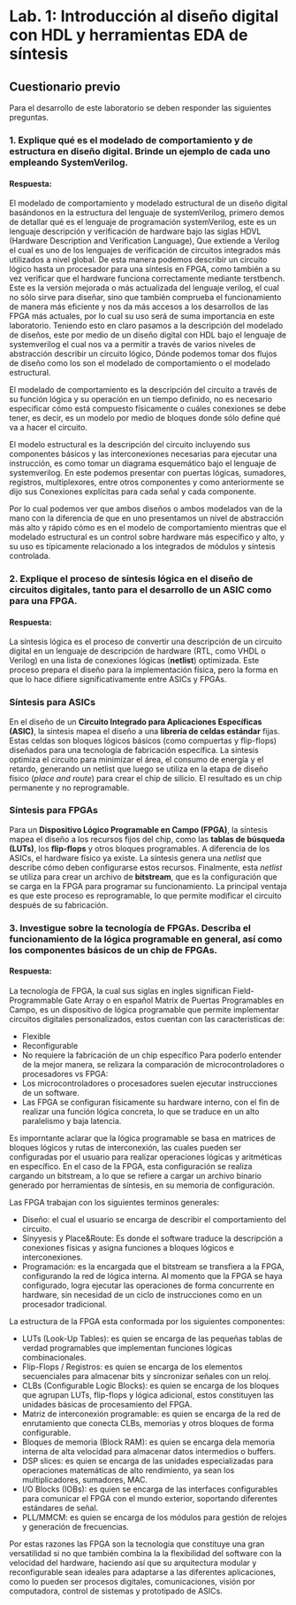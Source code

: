 #  Lab. 1: Introducción al diseño digital con HDL y herramientas EDA de síntesis
## Cuestionario previo
 Para el desarrollo de este laboratorio se deben responder las siguientes preguntas.
 ### 1. Explique qué es el modelado de comportamiento y de estructura en diseño digital. Brinde un ejemplo de cada uno empleando SystemVerilog.
 #### Respuesta:
 El modelado de comportamiento y modelado estructural de un diseño digital basándonos en la estructura del lenguaje de systemVerilog, primero demos de detallar qué es el lenguaje de programación systemVerilog, este es un lenguaje descripción y verificación de hardware bajo las siglas HDVL (Hardware Description and Verification Language), Que extiende a Verilog el cual es uno de los lenguajes de verificación de circuitos integrados más utilizados a nivel global. De esta manera podemos describir un circuito lógico hasta un procesador para una síntesis en FPGA, como también a su vez verificar que el hardware funciona correctamente mediante terstbench. 
 Este es la versión mejorada o más actualizada del lenguaje verilog, el cual no sólo sirve para diseñar, sino que también comprueba el funcionamiento de manera más eficiente y nos da más accesos a los desarrollos de las FPGA más actuales, por lo cual su uso será de suma importancia en este laboratorio.
Teniendo esto en claro pasamos a la descripción del modelado de diseños, este por medio de un diseño digital con HDL bajo el lenguaje de systemverilog el cual nos va a permitir a través de varios niveles de abstracción describir un circuito lógico, Dónde podemos tomar dos flujos de diseño como los son el modelado de comportamiento o el modelado estructural.

El modelado de comportamiento es la descripción del circuito a través de su función lógica y su operación en un tiempo definido, no es necesario especificar cómo está compuesto físicamente o cuáles conexiones se debe tener, es decir, es un modelo por medio de bloques donde sólo define qué va a hacer el circuito.

El modelo estructural es la descripción del circuito incluyendo sus componentes básicos y las interconexiones necesarias para ejecutar una instrucción, es como tomar un diagrama esquemático bajo el lenguaje de systemverilog. En este podemos presentar con puertas lógicas, sumadores, registros, multiplexores, entre otros componentes y como anteriormente se dijo sus Conexiones explícitas para cada señal y cada componente.

Por lo cual podemos ver que ambos diseños o ambos modelados van de la mano con la diferencia de que en uno presentamos un nivel de abstracción más alto y rápido cómo es en el modelo de comportamiento mientras que el modelado estructural es un control sobre hardware más específico y alto, y su uso es típicamente relacionado a los integrados de módulos y síntesis controlada.

 ### 2. Explique el proceso de síntesis lógica en el diseño de circuitos digitales, tanto para el desarrollo de un ASIC como para una FPGA.
 #### Respuesta:
La síntesis lógica es el proceso de convertir una descripción de un circuito digital en un lenguaje de descripción de hardware (RTL, como VHDL o Verilog) en una lista de conexiones lógicas (**netlist**) optimizada. Este proceso prepara el diseño para la implementación física, pero la forma en que lo hace difiere significativamente entre ASICs y FPGAs.

### **Síntesis para ASICs**

En el diseño de un **Circuito Integrado para Aplicaciones Específicas (ASIC)**, la síntesis mapea el diseño a una **librería de celdas estándar** fijas. Estas celdas son bloques lógicos básicos (como compuertas y flip-flops) diseñados para una tecnología de fabricación específica. La síntesis optimiza el circuito para minimizar el área, el consumo de energía y el retardo, generando un netlist que luego se utiliza en la etapa de diseño físico (*place and route*) para crear el chip de silicio. El resultado es un chip permanente y no reprogramable.

### **Síntesis para FPGAs**

Para un **Dispositivo Lógico Programable en Campo (FPGA)**, la síntesis mapea el diseño a los recursos fijos del chip, como las **tablas de búsqueda (LUTs)**, los **flip-flops** y otros bloques programables. A diferencia de los ASICs, el hardware físico ya existe. La síntesis genera una *netlist* que describe cómo deben configurarse estos recursos. Finalmente, esta *netlist* se utiliza para crear un archivo de **bitstream**, que es la configuración que se carga en la FPGA para programar su funcionamiento. La principal ventaja es que este proceso es reprogramable, lo que permite modificar el circuito después de su fabricación.
 
 ### 3. Investigue sobre la tecnología de FPGAs. Describa el funcionamiento de la lógica programable en general, así como los componentes básicos de un chip de FPGAs.
 #### Respuesta:
La tecnología de FPGA, la cual sus siglas en ingles significan Field-Programmable Gate Array o en español Matrix de Puertas Programables en Campo, es un dispositivo de lógica programable que permite implementar circuitos digitales personalizados, estos cuentan con las caracteristicas de:
- Flexible
- Reconfigurable
- No requiere la fabricación de un chip específico
Para poderlo entender de la mejor manera, se relizara la comparación de microcontroladores o procesadores vs FPGA:
- Los microcontroladores o procesadores suelen ejecutar instrucciones de un software.
- Las FPGA se configuran físicamente su hardware interno, con el fin de realizar una función lógica concreta, lo que se traduce en un alto paralelismo y baja latencia.

Es imporntante aclarar que la lógica programable se basa en matrices de bloques lógicos y rutas de interconexión, las cuales pueden ser configuradas por el usuario para realizar operaciones lógicas y aritméticas en específico. En el caso de la FPGA, esta configuración se realiza cargando un bitstream, a lo que se refiere a cargar un archivo binario generado por herramientas de síntesis, en su memoria de configuración.

Las FPGA trabajan con los siguientes terminos generales:
- Diseño: el cual el usuario se encarga de describir el comportamiento del circuito. 
- Sínyyesis y Place&Route: Es donde el software traduce la descripción a conexiones físicas y asigna funciones a bloques lógicos e interconexiones.
- Programación: es la encargada que el bitstream se transfiera a la FPGA, configurando la red de lógica interna.
Al momento que la FPGA se haya configurado, logra ejecutar las operaciones de  forma concurrente en hardware, sin necesidad de un ciclo de instrucciones como en un procesador tradicional.

La estructura de la FPGA esta conformada por los siguientes componentes:
- LUTs (Look-Up Tables): es quien se encarga de las pequeñas tablas de verdad programables que implementan funciones lógicas combinacionales.
- Flip-Flops / Registros: es quien se encarga de los elementos secuenciales para almacenar bits y sincronizar señales con un reloj.
- CLBs (Configurable Logic Blocks): es quien se encarga de los bloques que agrupan LUTs, flip-flops y lógica adicional, estos constituyen las unidades básicas de procesamiento del FPGA.
- Matriz de interconexión programable: es quien se encarga de la red de enrutamiento que conecta CLBs, memorias y otros bloques de forma configurable.
- Bloques de memoria (Block RAM): es quien se encarga dela memoria interna de alta velocidad para almacenar datos intermedios o buffers.
- DSP slices: es quien se encarga de las unidades especializadas para operaciones matemáticas de alto rendimiento, ya sean los multiplicadores, sumadores, MAC.
- I/O Blocks (IOBs): es quien se encarga de las interfaces configurables para comunicar el FPGA con el mundo exterior, soportando diferentes estándares de señal.
- PLL/MMCM: es quien se encarga de los módulos para gestión de relojes y generación de frecuencias.

Por estas razones las FPGA son la tecnología que constituye una gran versatilidad si no que también combina la la flexibilidad del software con la velocidad del hardware, haciendo así que su arquitectura modular y reconfigurable sean ideales para adaptarse a las diferentes aplicaciones, como lo pueden ser procesos digitales, comunicaciones, visión por computadora, control de sistemas y prototipado de ASICs.
